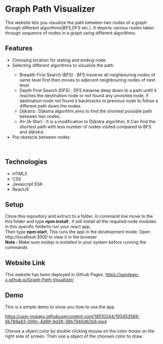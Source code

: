 # Graph Path Visualizer
This website lets you visualize the path between two nodes of a graph through different algorithms(BFS,DFS etc.). It depicts various routes taken through sequence of nodes in a graph using different algorithms.
<br>
## Features
<ul>
  <li>Choosing location for stating and ending node</li>
  <li>Selecting different algorithms to visualize the path</li>
    <ul>
      <li>Breadth First Search (BFS) : BFS traverse all neighbouring nodes of same level first then moves to adjecent neighbouring nodes of next level.</li>
      <li>Depth First Search (DFS) : DFS traverse deep down to a path untill it reaches the destination node or not found any unvisited node, if destination node not found it backtracks to previous node to follow a different path down the nodes.</li>
      <li>Dijkstra : Dijkstra algorithm aims to find the shortest possible path between two nodes.</li>
      <li>A* (A-Star) : It is a modification to Dijkstra algorithm, It Can find the shortest path with less number of nodes visited compared to BFS and dijkstra.</li>
  </ul>
  <li>Put obstacle between nodes</li>
 </ul>
 <br>
 
 ## Technologies
 <ul>
  <li>HTML5</li>
  <li>CSS</li>
  <li>Javascript ES6</li>
  <li>ReactJS</li>
 </ul>
 
 ## Setup
 Clone this repository and extract to a folder. In command line move to the this folder and type <b> npm install </b>, It will install all the required node modules in this specific folderto run your react app.
 <br>
 Then type <b>npm start</b>, This runs the app in the development mode. Open http://localhost:3000 to view it in the browser
 <br><b>Note :</b> Make sure nodejs is installed in your system before running the commands
 
## Website Link
This website has been deployed in Github Pages.
<a>https://sandeep-x.github.io/Graph-Path-Visualizer/</a>  
 
 ## Demo
 This is a simple demo to show you how to use the app.


https://user-images.githubusercontent.com/18510244/193453589-6b788a63-099c-4d99-9d28-38b7940d62b9.mp4

 
 Choose a object color by double clicking mouse on the color boxes on the right side of screen. Then use a object of the choosen color to draw.

